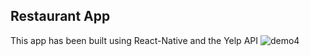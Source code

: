 ## Restaurant App
This app has been built using React-Native and the Yelp API
![demo4](https://github.com/AndreOpollo/Restaurant-app/assets/98306500/80a08120-a48a-4a16-928f-ef4868c29cbe)
